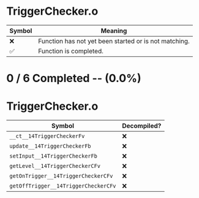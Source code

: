 # TriggerChecker.o
| Symbol | Meaning 
| ------------- | ------------- 
| :x: | Function has not yet been started or is not matching. 
| :white_check_mark: | Function is completed. 


# 0 / 6 Completed -- (0.0%)
# TriggerChecker.o
| Symbol | Decompiled? |
| ------------- | ------------- |
| `__ct__14TriggerCheckerFv` | :x: |
| `update__14TriggerCheckerFb` | :x: |
| `setInput__14TriggerCheckerFb` | :x: |
| `getLevel__14TriggerCheckerCFv` | :x: |
| `getOnTrigger__14TriggerCheckerCFv` | :x: |
| `getOffTrigger__14TriggerCheckerCFv` | :x: |
